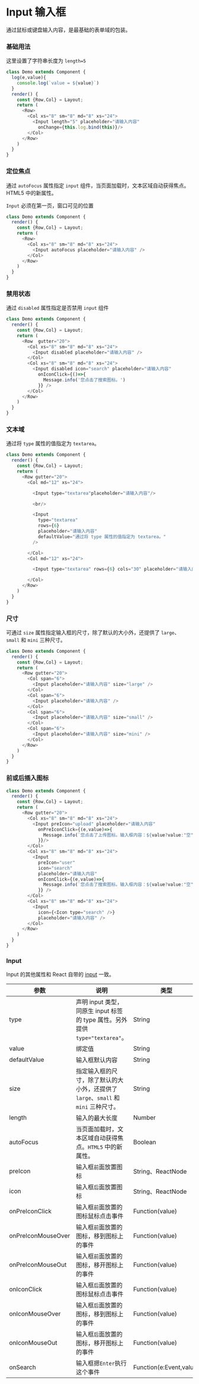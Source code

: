 Input 输入框
===

通过鼠标或键盘输入内容，是最基础的表单域的包装。

### 基础用法

<!--DemoStart--> 
这里设置了字符串长度为 `length=5`
```js
class Demo extends Component {
  log(e,value){
    console.log(`value = ${value}`)
  }
  render() {
    const {Row,Col} = Layout;
    return (
      <Row>
        <Col xs="8" sm="8" md="8" xs="24">
          <Input length="5" placeholder="请输入内容" 
            onChange={this.log.bind(this)}/>
        </Col>
      </Row>
    )
  }
}
```
<!--End-->

### 定位焦点

通过 `autoFocus` 属性指定 `input` 组件，当页面加载时，文本区域自动获得焦点。  
HTML5 中的新属性。

<!--DemoStart--> 
`Input` 必须在第一页，窗口可见的位置

```js
class Demo extends Component {
  render() {
    const {Row,Col} = Layout;
    return (
      <Row>
        <Col xs="8" sm="8" md="8" xs="24">
          <Input autoFocus placeholder="请输入内容" />
        </Col>
      </Row>
    ) 
  }
}
```
<!--End-->

### 禁用状态

通过 `disabled` 属性指定是否禁用 `input` 组件

<!--DemoStart--> 
```js
class Demo extends Component {
  render() {
    const {Row,Col} = Layout;
    return (
      <Row  gutter="20">
        <Col xs="8" sm="8" md="8" xs="24">
          <Input disabled placeholder="请输入内容" />
        </Col>
        <Col xs="8" sm="8" md="8" xs="24">
          <Input disabled icon="search" placeholder="请输入内容" 
            onIconClick={()=>{
              Message.info('您点击了搜索图标。')
            }} />
        </Col>
      </Row>
    ) 
  }
}
```
<!--End-->


### 文本域

通过将 `type` 属性的值指定为 `textarea`。

<!--DemoStart--> 
```js
class Demo extends Component {
  render() {
    const {Row,Col} = Layout;
    return (
      <Row gutter="20">
        <Col md="12" xs="24">

          <Input type="textarea"placeholder="请输入内容"/>

          <br/>

          <Input 
            type="textarea" 
            rows={6} 
            placeholder="请输入内容"
            defaultValue="通过将 type 属性的值指定为 textarea。"
          />

        </Col>
        <Col md="12" xs="24">

          <Input type="textarea" rows={6} cols="30" placeholder="请输入内容"/>

        </Col>
      </Row>
    )
  }
}
```
<!--End-->

### 尺寸

可通过 `size` 属性指定输入框的尺寸，除了默认的大小外，还提供了 `large`、`small` 和 `mini` 三种尺寸。

<!--DemoStart--> 
```js
class Demo extends Component {
  render() {
    const {Row,Col} = Layout;
    return (
      <Row gutter="20">
        <Col span="6">
          <Input placeholder="请输入内容" size="large" />
        </Col>
        <Col span="6">
          <Input placeholder="请输入内容" />
        </Col>
        <Col span="6">
          <Input placeholder="请输入内容" size="small" />
        </Col>
        <Col span="6">
          <Input placeholder="请输入内容" size="mini" />
        </Col>
      </Row>
    )
  }
}
```
<!--End-->

### 前或后插入图标

<!--DemoStart--> 
```js
class Demo extends Component {
  render() {
    const {Row,Col} = Layout;
    return (
      <Row gutter="20">
        <Col xs="8" sm="8" md="8" xs="24">
          <Input preIcon="upload" placeholder="请输入内容" 
            onPreIconClick={(e,value)=>{
              Message.info(`您点击了上传图标。输入框内容：${value?value:"空"}`)
            }}/>
        </Col>
        <Col xs="8" sm="8" md="8" xs="24">
          <Input 
            preIcon="user"
            icon="search" 
            placeholder="请输入内容" 
            onIconClick={(e,value)=>{
              Message.info(`您点击了搜索图标。输入框内容：${value?value:"空"}`)
            }} />
        </Col>
        <Col xs="8" sm="8" md="8" xs="24">
          <Input 
            icon={<Icon type="search" />} 
            placeholder="请输入内容" />
        </Col>
      </Row>
    )
  }
}
```
<!--End-->

### Input

Input 的其他属性和 React 自带的 [input](https://facebook.github.io/react/docs/events.html#supported-events) 一致。

| 参数 | 说明 | 类型 | 默认值 |
|--------- |-------- |--------- |-------- |
| type | 声明 input 类型，同原生 input 标签的 type 属性。另外提供 `type="textarea"`。 | String | `text` |
| value | 绑定值 | String | - |
| defaultValue | 输入框默认内容 | String | - |
| size | 指定输入框的尺寸，除了默认的大小外，还提供了 `large`、`small` 和 `mini` 三种尺寸。 | String | - |
| length | 输入的最大长度 | Number | Infinity |
| autoFocus | 当页面加载时，文本区域自动获得焦点。`HTML5` 中的新属性。  | Boolean | `false` |
| preIcon | 输入框`前`面放置图标  | String、ReactNode | - |
| icon | 输入框`后`面放置图标  | String、ReactNode | - |
| onPreIconClick | 输入框`前`面放置的图标鼠标点击事件  | Function(value) | - |
| onPreIconMouseOver | 输入框`前`面放置的图标，移到图标上的事件  | Function(value) | - |
| onPreIconMouseOut | 输入框`前`面放置的图标，移开图标上的事件  | Function(value) | - |
| onIconClick | 输入框`后`面放置的图标鼠标点击事件  | Function(value) | - |
| onIconMouseOver | 输入框`后`面放置的图标，移到图标上的事件  | Function(value) | - |
| onIconMouseOut | 输入框`后`面放置的图标，移开图标上的事件  | Function(value) | - |
| onSearch | 输入框摁`Enter`执行这个事件  | Function(e:Event,value) | - |
